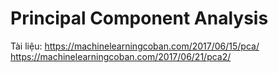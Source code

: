 # Principal Component Analysis

Tài liệu: https://machinelearningcoban.com/2017/06/15/pca/
          https://machinelearningcoban.com/2017/06/21/pca2/

          
